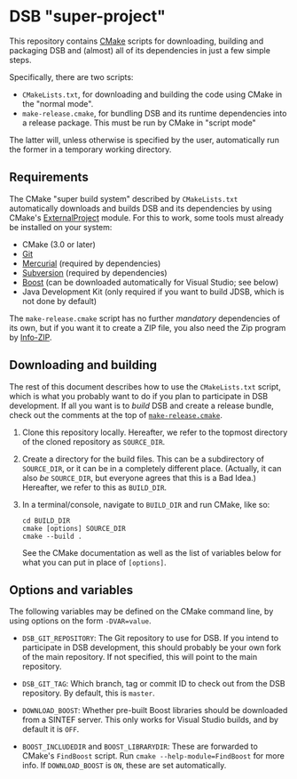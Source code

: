 DSB "super-project"
===================
This repository contains [CMake](https://cmake.org) scripts for downloading,
building and packaging DSB and (almost) all of its dependencies in just a
few simple steps.

Specifically, there are two scripts:

  * `CMakeLists.txt`, for downloading and building the code using CMake in
    the "normal mode".
  * `make-release.cmake`, for bundling DSB and its runtime dependencies into
    a release package.  This must be run by CMake in "script mode"

The latter will, unless otherwise is specified by the user, automatically
run the former in a temporary working directory.


Requirements
------------
The CMake "super build system" described by `CMakeLists.txt` automatically
downloads and builds DSB and its dependencies by using CMake's
[ExternalProject](https://cmake.org/cmake/help/v3.0/module/ExternalProject.html)
module.  For this to work, some tools must already be installed on your system:

  * CMake (3.0 or later)
  * [Git](https://git-scm.com/)
  * [Mercurial](https://www.mercurial-scm.org/) (required by dependencies)
  * [Subversion](https://subversion.apache.org/) (required by dependencies)
  * [Boost](http://www.boost.org/) (can be downloaded automatically for Visual
    Studio; see below)
  * Java Development Kit (only required if you want to build JDSB, which
    is not done by default)

The `make-release.cmake` script has no further *mandatory* dependencies of
its own, but if you want it to create a ZIP file, you also need the Zip
program by [Info-ZIP](http://www.info-zip.org/).


Downloading and building
------------------------

The rest of this document describes how to use the `CMakeLists.txt` script,
which is what you probably want to do if you plan to participate in DSB
development.  If all you want is to *build* DSB and create a release bundle,
check out the comments at the top of [`make-release.cmake`](make-release.cmake).

  1. Clone this repository locally.  Hereafter, we refer to the topmost
     directory of the cloned repository as `SOURCE_DIR`.

  2. Create a directory for the build files.  This can be a subdirectory
     of `SOURCE_DIR`, or it can be in a completely different place.
     (Actually, it can also *be* `SOURCE_DIR`, but everyone agrees that
     this is a Bad Idea.)  Hereafter, we refer to this as `BUILD_DIR`.

  3. In a terminal/console, navigate to `BUILD_DIR` and run CMake, like so:

         cd BUILD_DIR
         cmake [options] SOURCE_DIR
         cmake --build .

     See the CMake documentation as well as the list of variables
     below for what you can put in place of `[options]`.

Options and variables
---------------------

The following variables may be defined on the CMake command line, by using
options on the form `-DVAR=value`.

  * `DSB_GIT_REPOSITORY`: The Git repository to use for DSB.  If you intend
    to participate in DSB development, this should probably be your own
    fork of the main repository.  If not specified, this will point to
    the main repository.

  * `DSB_GIT_TAG`: Which branch, tag or commit ID to check out from the DSB
    repository.  By default, this is `master`.

  * `DOWNLOAD_BOOST`: Whether pre-built Boost libraries should be downloaded
    from a SINTEF server.  This only works for Visual Studio builds, and by
    default it is `OFF`.

  * `BOOST_INCLUDEDIR` and `BOOST_LIBRARYDIR`: These are forwarded to CMake's
    `FindBoost` script.  Run `cmake --help-module=FindBoost` for more info.
    If `DOWNLOAD_BOOST` is `ON`, these are set automatically.

